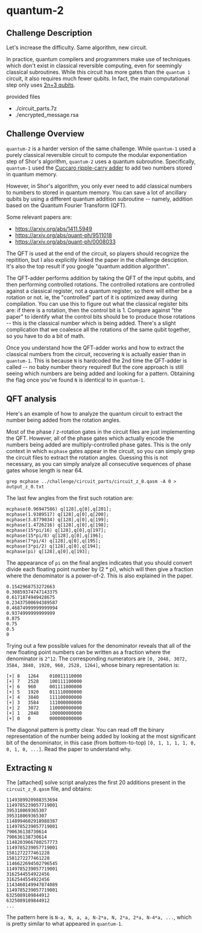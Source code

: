 
# quantum-2

## Challenge Description
Let's increase the difficulty. Same algorithm, new circuit.

In practice, quantum compilers and programmers make use of techniques which don't exist in classical reversible computing, even for seemingly classical subroutines. While this circuit has more gates than the `quantum 1` circuit, it also requires much fewer qubits. In fact, the main computational step only uses [2n+3 qubits](https://arxiv.org/abs/quant-ph/0205095).

provided files
- ./circuit_parts.7z
- ./encrypted_message.rsa

## Challenge Overview

`quantum-2` is a harder version of the same challenge. While `quantum-1` used a purely classical reversible circuit to compute the modular exponentiation step of Shor's algorithm, `quantum-2` uses a quantum subroutine. Specifically, `quantum-1` used the [Cuccaro ripple-carry adder](https://arxiv.org/abs/quant-ph/0410184) to add two numbers stored in quantum memory.

However, in Shor's algorithm, you only ever need to add classical numbers to numbers to stored in quantum memory. You can save a lot of ancillary qubits by using a different quantum addition subroutine -- namely, addition based on the Quantum Fourier Transform (QFT).

Some relevant papers are:
- https://arxiv.org/abs/1411.5949
- https://arxiv.org/abs/quant-ph/9511018
- https://arxiv.org/abs/quant-ph/0008033

The QFT is used at the end of the circuit, so players should recognize the repitition, but I also explicitly linked the paper in the challenge desciption. It's also the top result if you google "quantum addition algorithm".

The QFT-adder performs addition by taking the QFT of the input qubits, and then performing controlled rotations. The controlled rotations are controlled against a classical register, not a quantum register, so there will either be a rotation or not. ie, the "controlled" part of it is optimized away during compilation. You can use this to figure out what the classical register bits are: if there is a rotation, then the control bit is 1. Compare against "the paper" to identify what the control bits should be to produce those rotations -- this is the classical number which is being added. There's a slight complication that we coalesce all the rotations of the same qubit together, so you have to do a bit of math. 

Once you understand how the QFT-adder works and how to extract the classical numbers from the circuit, recovering `N` is actually easier than in `quantum-1`. This is because `N` is hardcoded the 2nd time the QFT-adder is called -- no baby number theory required! But the core approach is still seeing which numbers are being added and looking for a pattern. Obtaining the flag once you've found `N` is identical to in `quantum-1`.

## QFT analysis

Here's an example of how to analyze the quantum circuit to extract the number being added from the rotation angles.

Most of the phase / z-rotation gates in the circuit files are just implementing the QFT. However, all of the phase gates which actually encode the numbers being added are multiply-controlled phase gates. This is the only context in which `mcphase` gates appear in the circuit, so you can simply grep the circuit files to extract the rotation angles. Guessing this is not necessary, as you can simply analyze all consecutive sequences of phase gates whose length is near 64. 

`grep mcphase ../challenge/circuit_parts/circuit_z_0.qasm -A 0 > output_z_0.txt`

The last few angles from the first such rotation are:
```
mcphase(0.96947586) q[128],q[0],q[201];
mcphase(1.9389517) q[128],q[0],q[200];
mcphase(3.8779034) q[128],q[0],q[199];
mcphase(1.4726216) q[128],q[0],q[198];
mcphase(15*pi/16) q[128],q[0],q[197];
mcphase(15*pi/8) q[128],q[0],q[196];
mcphase(7*pi/4) q[128],q[0],q[195];
mcphase(3*pi/2) q[128],q[0],q[194];
mcphase(pi) q[128],q[0],q[193];

```

The appearance of `pi` on the final angles indicates that you should convert divide each floating point number by (2 * pi), which will then give a fraction where the denominator is a power-of-2. This is also explained in the paper.

```
0.1542968753272663
0.30859374747143375
0.6171874949428675
0.23437500694389587
0.46874999999999994
0.9374999999999999
0.875
0.75
0.5
0
```

Trying out a few possible values for the denominator reveals that all of the new floating point numbers can be written as a fraction where the denominator is `2^12`. The corresponding numerators are `[0, 2048, 3072, 3584, 3840, 1920, 960, 2528, 1264]`, whose binary representation is:

```
[+] 8   1264	010011110000
[+] 7   2528	100111100000
[+] 6   960 	001111000000
[+] 5   1920	011110000000
[+] 4   3840	111100000000
[+] 3   3584	111000000000
[+] 2   3072	110000000000
[+] 1   2048	100000000000
[+] 0   0   	000000000000
```

The diagonal pattern is pretty clear. You can read off the binary representation of the number being added by looking at the most significant bit of the denominator, in this case (from bottom-to-top) `[0, 1, 1, 1, 1, 0, 0, 1, 0, ...]`. Read the paper to understand why.

## Extracting `N`

The [attached] solve script analyzes the first 20 additions present in the `circuit_z_0.qasm` file, and obtains:
```
1149389920988353694
1149785239057719001
395318069365307
395318069365307
1148994602918988387
1149785239057719001
790636138730614
790636138730614
1148203966780257773
1149785239057719001
1581272277461228
1581272277461228
1146622694502796545
1149785239057719001
3162544554922456
3162544554922456
1143460149947874089
1149785239057719001
6325089109844912
6325089109844912
...
```

The pattern here is `N-a, N, a, a, N-2*a, N, 2*a, 2*a, N-4*a, ...`, which is pretty similar to what appeared in `quantum-1`.
